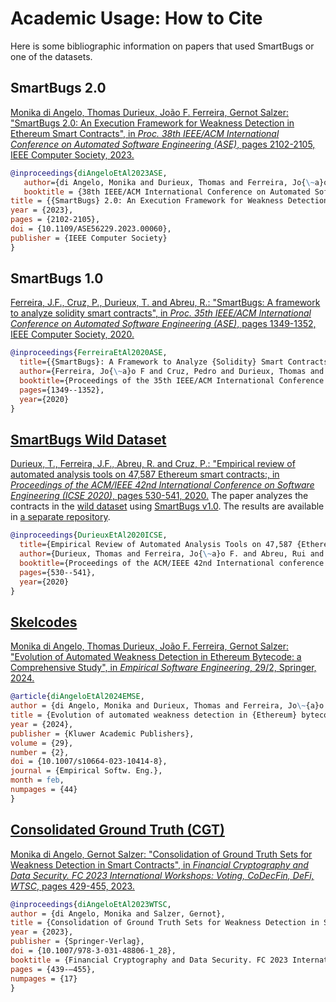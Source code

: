 # Academic Usage: How to Cite

Here is some bibliographic information on papers that used
SmartBugs or one of the datasets.

## SmartBugs 2.0

<a href="https://arxiv.org/pdf/2306.05057.pdf">Monika di Angelo, Thomas Durieux, João F. Ferreira, Gernot Salzer: "SmartBugs 2.0: An Execution Framework for Weakness Detection in Ethereum Smart Contracts", in *Proc. 38th IEEE/ACM International Conference on Automated Software Engineering (ASE)*, pages 2102-2105, IEEE Computer Society, 2023.</a>

```bibtex
@inproceedings{diAngeloEtAl2023ASE,
   author={di Angelo, Monika and Durieux, Thomas and Ferreira, Jo{\~a}o F. and Salzer, Gernot},
   booktitle = {38th IEEE/ACM International Conference on Automated Software Engineering (ASE)},
title = {{SmartBugs} 2.0: An Execution Framework for Weakness Detection in Ethereum Smart Contracts},
year = {2023},
pages = {2102-2105},
doi = {10.1109/ASE56229.2023.00060},
publisher = {IEEE Computer Society}
}
```

## SmartBugs 1.0

<a href="https://arxiv.org/abs/2007.04771">Ferreira, J.F., Cruz, P., Durieux, T. and Abreu, R.: "SmartBugs: A framework to analyze solidity smart contracts", in *Proc. 35th IEEE/ACM International Conference on Automated Software Engineering (ASE)*, pages 1349-1352, IEEE Computer Society, 2020.</a>

```bibtex
@inproceedings{FerreiraEtAl2020ASE,
  title={{SmartBugs}: A Framework to Analyze {Solidity} Smart Contracts},
  author={Ferreira, Jo{\~a}o F and Cruz, Pedro and Durieux, Thomas and Abreu, Rui},
  booktitle={Proceedings of the 35th IEEE/ACM International Conference on Automated Software Engineering},
  pages={1349--1352},
  year={2020}
}
```

## [SmartBugs Wild Dataset](https://github.com/smartbugs/smartbugs-wild)

  <a href="https://arxiv.org/abs/1910.10601">Durieux, T., Ferreira, J.F., Abreu, R. and Cruz, P.: "Empirical review of automated analysis tools on 47,587 Ethereum smart contracts:, in *Proceedings of the ACM/IEEE 42nd International Conference on Software Engineering (ICSE 2020)*, pages 530-541, 2020.</a>
The paper analyzes the contracts in the [wild
dataset](https://github.com/smartbugs/smartbugs-wild) using [SmartBugs
v1.0](https://github.com/smartbugs/smartbugs/releases/tag/v1.0.0). The
results are available in [a separate
repository](https://github.com/smartbugs/smartbugs-results).

```bibtex
@inproceedings{DurieuxEtAl2020ICSE,
  title={Empirical Review of Automated Analysis Tools on 47,587 {Ethereum} Smart Contracts},
  author={Durieux, Thomas and Ferreira, Jo{\~a}o F. and Abreu, Rui and Cruz, Pedro},
  booktitle={Proceedings of the ACM/IEEE 42nd International conference on software engineering},
  pages={530--541},
  year={2020}
}
```

## [Skelcodes](https://github.com/gsalzer/skelcodes)

  <a href="https://doi.org/10.1007/s10664-023-10414-8">Monika di Angelo, Thomas Durieux, João F. Ferreira, Gernot Salzer: "Evolution of Automated Weakness Detection in Ethereum Bytecode: a Comprehensive Study", in *Empirical Software Engineering*, 29/2, Springer, 2024.</a>

```bibtex
@article{diAngeloEtAl2024EMSE,
author = {di Angelo, Monika and Durieux, Thomas and Ferreira, Jo\~{a}o F. and Salzer, Gernot},
title = {Evolution of automated weakness detection in {Ethereum} bytecode: a comprehensive study},
year = {2024},
publisher = {Kluwer Academic Publishers},
volume = {29},
number = {2},
doi = {10.1007/s10664-023-10414-8},
journal = {Empirical Softw. Eng.},
month = feb,
numpages = {44}
}
```

## [Consolidated Ground Truth (CGT)](https://github.com/gsalzer/cgt)

  <a href="https://doi.org/10.1007/978-3-031-48806-1_28">Monika di Angelo, Gernot Salzer: "Consolidation of Ground Truth Sets for Weakness Detection in Smart Contracts", in *Financial Cryptography and Data Security. FC 2023 International Workshops: Voting, CoDecFin, DeFi, WTSC*, pages 429-455, 2023.</a>

```bibtex
@inproceedings{diAngeloEtAl2023WTSC,
author = {di Angelo, Monika and Salzer, Gernot},
title = {Consolidation of Ground Truth Sets for Weakness Detection in Smart Contracts},
year = {2023},
publisher = {Springer-Verlag},
doi = {10.1007/978-3-031-48806-1_28},
booktitle = {Financial Cryptography and Data Security. FC 2023 International Workshops: Voting, CoDecFin, DeFi, WTSC, Bol, Bra\v{c}, Croatia, May 5, 2023, Revised Selected Papers},
pages = {439-–455},
numpages = {17}
}
```
